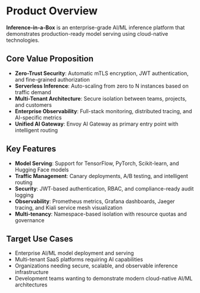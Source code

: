 # Product Overview

**Inference-in-a-Box** is an enterprise-grade AI/ML inference platform that demonstrates production-ready model serving using cloud-native technologies.

## Core Value Proposition
- **Zero-Trust Security**: Automatic mTLS encryption, JWT authentication, and fine-grained authorization
- **Serverless Inference**: Auto-scaling from zero to N instances based on traffic demand
- **Multi-Tenant Architecture**: Secure isolation between teams, projects, and customers
- **Enterprise Observability**: Full-stack monitoring, distributed tracing, and AI-specific metrics
- **Unified AI Gateway**: Envoy AI Gateway as primary entry point with intelligent routing

## Key Features
- **Model Serving**: Support for TensorFlow, PyTorch, Scikit-learn, and Hugging Face models
- **Traffic Management**: Canary deployments, A/B testing, and intelligent routing
- **Security**: JWT-based authentication, RBAC, and compliance-ready audit logging
- **Observability**: Prometheus metrics, Grafana dashboards, Jaeger tracing, and Kiali service mesh visualization
- **Multi-tenancy**: Namespace-based isolation with resource quotas and governance

## Target Use Cases
- Enterprise AI/ML model deployment and serving
- Multi-tenant SaaS platforms requiring AI capabilities
- Organizations needing secure, scalable, and observable inference infrastructure
- Development teams wanting to demonstrate modern cloud-native AI/ML architectures